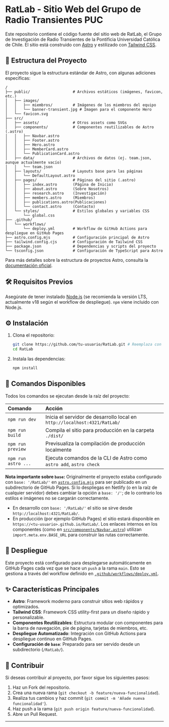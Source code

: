 # RatLab - Sitio Web del Grupo de Radio Transientes PUC

Este repositorio contiene el código fuente del sitio web de RatLab, el Grupo de Investigación de Radio Transientes de la Pontificia Universidad Católica de Chile. El sitio está construido con [Astro](https://astro.build/) y estilizado con [Tailwind CSS](https://tailwindcss.com/).

## 🚀 Estructura del Proyecto

El proyecto sigue la estructura estándar de Astro, con algunas adiciones específicas:

```text
/
├── public/                   # Archivos estáticos (imágenes, favicon, etc.)
│   ├── images/
│   │   ├── miembros/         # Imágenes de los miembros del equipo
│   │   └── banner-transient.jpg # Imagen para el componente Hero
│   └── favicon.svg
├── src/
│   ├── assets/               # Otros assets como SVGs
│   ├── components/           # Componentes reutilizables de Astro (.astro)
│   │   ├── Navbar.astro
│   │   ├── Footer.astro
│   │   ├── Hero.astro
│   │   ├── MemberCard.astro
│   │   └── PublicationCard.astro
│   ├── data/                 # Archivos de datos (ej. team.json, aunque actualmente vacío)
│   │   └── team.json
│   ├── layouts/              # Layouts base para las páginas
│   │   └── DefaultLayout.astro
│   ├── pages/                # Páginas del sitio (.astro)
│   │   ├── index.astro       (Página de Inicio)
│   │   ├── about.astro       (Sobre Nosotros)
│   │   ├── research.astro    (Investigación)
│   │   ├── members.astro     (Miembros)
│   │   ├── publications.astro(Publicaciones)
│   │   └── contact.astro     (Contacto)
│   └── styles/               # Estilos globales y variables CSS
│       └── global.css
├── .github/
│   └── workflows/
│       └── deploy.yml        # Workflow de GitHub Actions para despliegue en GitHub Pages
├── astro.config.mjs          # Configuración principal de Astro
├── tailwind.config.cjs       # Configuración de Tailwind CSS
├── package.json              # Dependencias y scripts del proyecto
└── tsconfig.json             # Configuración de TypeScript para Astro
```

Para más detalles sobre la estructura de proyectos Astro, consulta la [documentación oficial](https://docs.astro.build/es/core-concepts/project-structure/).

## 🛠️ Requisitos Previos

Asegúrate de tener instalado [Node.js](https://nodejs.org/) (se recomienda la versión LTS, actualmente v18 según el workflow de despliegue). `npm` viene incluido con Node.js.

## ⚙️ Instalación

1.  Clona el repositorio:

    ```bash
    git clone https://github.com/tu-usuario/RatLab.git # Reemplaza con tu URL de repositorio
    cd RatLab
    ```

2.  Instala las dependencias:
    ```bash
    npm install
    ```

## 🧞 Comandos Disponibles

Todos los comandos se ejecutan desde la raíz del proyecto:

| Comando             | Acción                                                                    |
| :------------------ | :------------------------------------------------------------------------ |
| `npm run dev`       | Inicia el servidor de desarrollo local en `http://localhost:4321/RatLab/` |
| `npm run build`     | Compila el sitio para producción en la carpeta `./dist/`                  |
| `npm run preview`   | Previsualiza la compilación de producción localmente                      |
| `npm run astro ...` | Ejecuta comandos de la CLI de Astro como `astro add`, `astro check`       |

**Nota importante sobre `base`:**
Originalmente el proyecto estaba configurado con `base: '/RatLab/'` en
[`astro.config.mjs`](astro.config.mjs) para ser publicado en un subdirectorio de
GitHub Pages. Si lo despliegas en Netlify (o en la raíz de cualquier servidor)
debes cambiar la opción a `base: '/'`; de lo contrario los estilos e imágenes no
se cargarán correctamente.

- En desarrollo con `base: '/RatLab/'` el sitio se sirve desde
  `http://localhost:4321/RatLab/`.
- En producción (por ejemplo GitHub Pages) el sitio estará disponible en
  `https://<tu-usuario>.github.io/RatLab/`.
  Los enlaces internos en los componentes (como en
  [`src/components/Navbar.astro`](src/components/Navbar.astro)) utilizan
  `import.meta.env.BASE_URL` para construir las rutas correctamente.

## 🚀 Despliegue

Este proyecto está configurado para desplegarse automáticamente en GitHub Pages cada vez que se hace un `push` a la rama `main`. Esto se gestiona a través del workflow definido en [`.github/workflows/deploy.yml`](.github/workflows/deploy.yml).

## ✨ Características Principales

- **Astro**: Framework moderno para construir sitios web rápidos y optimizados.
- **Tailwind CSS**: Framework CSS utility-first para un diseño rápido y personalizable.
- **Componentes Reutilizables**: Estructura modular con componentes para la barra de navegación, pie de página, tarjetas de miembros, etc.
- **Despliegue Automatizado**: Integración con GitHub Actions para despliegue continuo en GitHub Pages.
- **Configuración de `base`**: Preparado para ser servido desde un subdirectorio (`/RatLab/`).

## 🤝 Contribuir

Si deseas contribuir al proyecto, por favor sigue los siguientes pasos:

1.  Haz un Fork del repositorio.
2.  Crea una nueva rama (`git checkout -b feature/nueva-funcionalidad`).
3.  Realiza tus cambios y haz commit (`git commit -m 'Añade nueva funcionalidad'`).
4.  Haz push a la rama (`git push origin feature/nueva-funcionalidad`).
5.  Abre un Pull Request.

---
